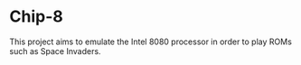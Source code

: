 # Chip-8

This project aims to emulate the Intel 8080 processor in order to play ROMs such as Space Invaders.